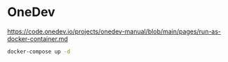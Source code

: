 # OneDev

https://code.onedev.io/projects/onedev-manual/blob/main/pages/run-as-docker-container.md

```bash
docker-compose up -d
```
